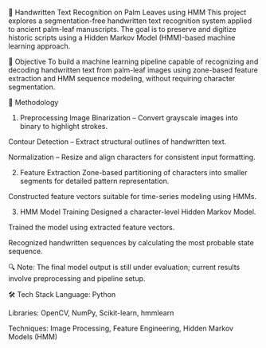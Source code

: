 📜 Handwritten Text Recognition on Palm Leaves using HMM
This project explores a segmentation-free handwritten text recognition system applied to ancient palm-leaf manuscripts. The goal is to preserve and digitize historic scripts using a Hidden Markov Model (HMM)-based machine learning approach.

🎯 Objective
To build a machine learning pipeline capable of recognizing and decoding handwritten text from palm-leaf images using zone-based feature extraction and HMM sequence modeling, without requiring character segmentation.

🧠 Methodology
1. Preprocessing
Image Binarization – Convert grayscale images into binary to highlight strokes.

Contour Detection – Extract structural outlines of handwritten text.

Normalization – Resize and align characters for consistent input formatting.

2. Feature Extraction
Zone-based partitioning of characters into smaller segments for detailed pattern representation.

Constructed feature vectors suitable for time-series modeling using HMMs.

3. HMM Model Training
Designed a character-level Hidden Markov Model.

Trained the model using extracted feature vectors.

Recognized handwritten sequences by calculating the most probable state sequence.

🔍 Note: The final model output is still under evaluation; current results involve preprocessing and pipeline setup.

🛠 Tech Stack
Language: Python

Libraries: OpenCV, NumPy, Scikit-learn, hmmlearn

Techniques: Image Processing, Feature Engineering, Hidden Markov Models (HMM)
